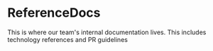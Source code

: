 # ReferenceDocs
This is where our team's internal documentation lives. This includes technology references and PR guidelines
